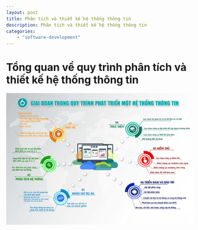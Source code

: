 ```yaml
---
layout: post
title: Phân tích và thiết kế hệ thống thông tin
description: Phân tích và thiết kế hệ thống thông tin
categories: 
    - "software-development"
---
```


# Tổng quan về quy trình phân tích và thiết kế hệ thống thông tin

![Quy trình phân tích và thiết kế hệ thống thông tin](/assets/img/posts/quy-trinh-pt-he-thong-thong-tin.jpg)